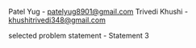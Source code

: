 Patel Yug - patelyug8901@gmail.com
Trivedi Khushi - khushitrivedi348@gmail.com

selected problem statement - Statement 3
